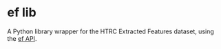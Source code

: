 # ef lib
A Python library wrapper for the HTRC Extracted Features dataset, using the [ef API](https://htrc.stoplight.io/docs/torchlite/8xpvh96ani2e0-torchlite).

